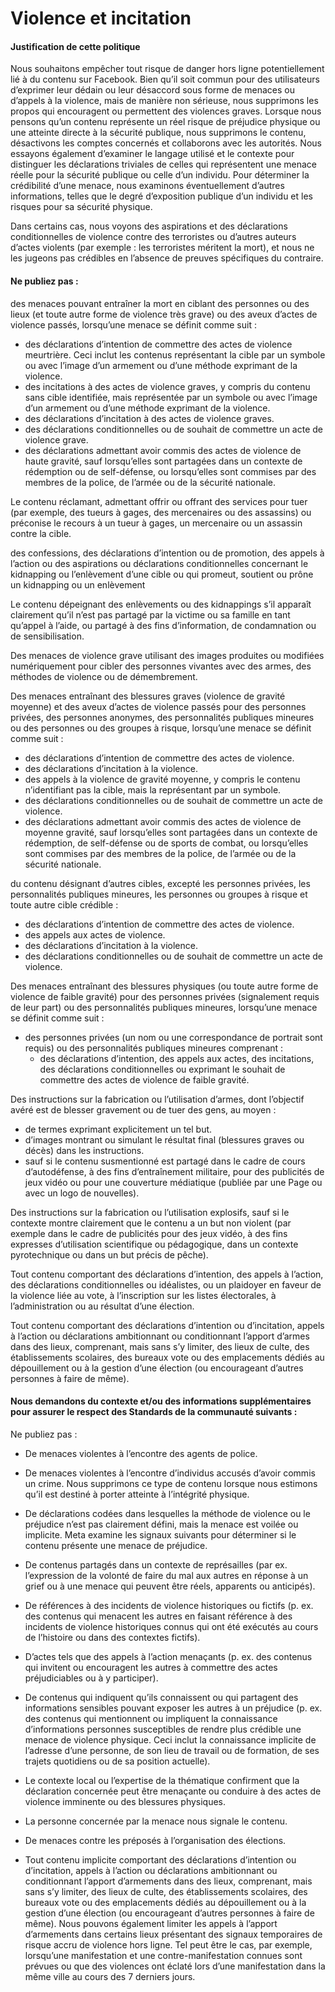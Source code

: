 Violence et incitation
======================

#### Justification de cette politique

Nous souhaitons empêcher tout risque de danger hors ligne potentiellement lié à du contenu sur Facebook. Bien qu’il soit commun pour des utilisateurs d’exprimer leur dédain ou leur désaccord sous forme de menaces ou d’appels à la violence, mais de manière non sérieuse, nous supprimons les propos qui encouragent ou permettent des violences graves. Lorsque nous pensons qu’un contenu représente un réel risque de préjudice physique ou une atteinte directe à la sécurité publique, nous supprimons le contenu, désactivons les comptes concernés et collaborons avec les autorités. Nous essayons également d’examiner le langage utilisé et le contexte pour distinguer les déclarations triviales de celles qui représentent une menace réelle pour la sécurité publique ou celle d’un individu. Pour déterminer la crédibilité d’une menace, nous examinons éventuellement d’autres informations, telles que le degré d’exposition publique d’un individu et les risques pour sa sécurité physique.

Dans certains cas, nous voyons des aspirations et des déclarations conditionnelles de violence contre des terroristes ou d’autres auteurs d’actes violents (par exemple : les terroristes méritent la mort), et nous ne les jugeons pas crédibles en l’absence de preuves spécifiques du contraire.

#### Ne publiez pas :

des menaces pouvant entraîner la mort en ciblant des personnes ou des lieux (et toute autre forme de violence très grave) ou des aveux d’actes de violence passés, lorsqu’une menace se définit comme suit :

* des déclarations d’intention de commettre des actes de violence meurtrière. Ceci inclut les contenus représentant la cible par un symbole ou avec l’image d’un armement ou d’une méthode exprimant de la violence.
* des incitations à des actes de violence graves, y compris du contenu sans cible identifiée, mais représentée par un symbole ou avec l’image d’un armement ou d’une méthode exprimant de la violence.
* des déclarations d’incitation à des actes de violence graves.
* des déclarations conditionnelles ou de souhait de commettre un acte de violence grave.
* des déclarations admettant avoir commis des actes de violence de haute gravité, sauf lorsqu’elles sont partagées dans un contexte de rédemption ou de self-défense, ou lorsqu’elles sont commises par des membres de la police, de l’armée ou de la sécurité nationale.

Le contenu réclamant, admettant offrir ou offrant des services pour tuer (par exemple, des tueurs à gages, des mercenaires ou des assassins) ou préconise le recours à un tueur à gages, un mercenaire ou un assassin contre la cible.

des confessions, des déclarations d’intention ou de promotion, des appels à l’action ou des aspirations ou déclarations conditionnelles concernant le kidnapping ou l’enlèvement d’une cible ou qui promeut, soutient ou prône un kidnapping ou un enlèvement

Le contenu dépeignant des enlèvements ou des kidnappings s’il apparaît clairement qu’il n’est pas partagé par la victime ou sa famille en tant qu’appel à l’aide, ou partagé à des fins d’information, de condamnation ou de sensibilisation.

Des menaces de violence grave utilisant des images produites ou modifiées numériquement pour cibler des personnes vivantes avec des armes, des méthodes de violence ou de démembrement.

Des menaces entraînant des blessures graves (violence de gravité moyenne) et des aveux d’actes de violence passés pour des personnes privées, des personnes anonymes, des personnalités publiques mineures ou des personnes ou des groupes à risque, lorsqu’une menace se définit comme suit :

* des déclarations d’intention de commettre des actes de violence.
* des déclarations d’incitation à la violence.
* des appels à la violence de gravité moyenne, y compris le contenu n’identifiant pas la cible, mais la représentant par un symbole.
* des déclarations conditionnelles ou de souhait de commettre un acte de violence.
* des déclarations admettant avoir commis des actes de violence de moyenne gravité, sauf lorsqu’elles sont partagées dans un contexte de rédemption, de self-défense ou de sports de combat, ou lorsqu’elles sont commises par des membres de la police, de l’armée ou de la sécurité nationale.

du contenu désignant d’autres cibles, excepté les personnes privées, les personnalités publiques mineures, les personnes ou groupes à risque et toute autre cible crédible :

* des déclarations d’intention de commettre des actes de violence.
* des appels aux actes de violence.
* des déclarations d’incitation à la violence.
* des déclarations conditionnelles ou de souhait de commettre un acte de violence.

Des menaces entraînant des blessures physiques (ou toute autre forme de violence de faible gravité) pour des personnes privées (signalement requis de leur part) ou des personnalités publiques mineures, lorsqu’une menace se définit comme suit :

* des personnes privées (un nom ou une correspondance de portrait sont requis) ou des personnalités publiques mineures comprenant :
    * des déclarations d’intention, des appels aux actes, des incitations, des déclarations conditionnelles ou exprimant le souhait de commettre des actes de violence de faible gravité.

Des instructions sur la fabrication ou l’utilisation d’armes, dont l’objectif avéré est de blesser gravement ou de tuer des gens, au moyen :

* de termes exprimant explicitement un tel but.
* d’images montrant ou simulant le résultat final (blessures graves ou décès) dans les instructions.
* sauf si le contenu susmentionné est partagé dans le cadre de cours d’autodéfense, à des fins d’entraînement militaire, pour des publicités de jeux vidéo ou pour une couverture médiatique (publiée par une Page ou avec un logo de nouvelles).

Des instructions sur la fabrication ou l’utilisation explosifs, sauf si le contexte montre clairement que le contenu a un but non violent (par exemple dans le cadre de publicités pour des jeux vidéo, à des fins expresses d’utilisation scientifique ou pédagogique, dans un contexte pyrotechnique ou dans un but précis de pêche).

Tout contenu comportant des déclarations d’intention, des appels à l’action, des déclarations conditionnelles ou idéalistes, ou un plaidoyer en faveur de la violence liée au vote, à l’inscription sur les listes électorales, à l’administration ou au résultat d’une élection.

Tout contenu comportant des déclarations d’intention ou d’incitation, appels à l’action ou déclarations ambitionnant ou conditionnant l’apport d’armes dans des lieux, comprenant, mais sans s’y limiter, des lieux de culte, des établissements scolaires, des bureaux vote ou des emplacements dédiés au dépouillement ou à la gestion d’une élection (ou encourageant d’autres personnes à faire de même).

#### Nous demandons du contexte et/ou des informations supplémentaires pour assurer le respect des Standards de la communauté suivants :

Ne publiez pas :

* De menaces violentes à l’encontre des agents de police.
* De menaces violentes à l’encontre d’individus accusés d’avoir commis un crime. Nous supprimons ce type de contenu lorsque nous estimons qu’il est destiné à porter atteinte à l’intégrité physique.

* De déclarations codées dans lesquelles la méthode de violence ou le préjudice n’est pas clairement défini, mais la menace est voilée ou implicite. Meta examine les signaux suivants pour déterminer si le contenu présente une menace de préjudice.

* De contenus partagés dans un contexte de représailles (par ex. l’expression de la volonté de faire du mal aux autres en réponse à un grief ou à une menace qui peuvent être réels, apparents ou anticipés).
* De références à des incidents de violence historiques ou fictifs (p. ex. des contenus qui menacent les autres en faisant référence à des incidents de violence historiques connus qui ont été exécutés au cours de l’histoire ou dans des contextes fictifs).
* D’actes tels que des appels à l’action menaçants (p. ex. des contenus qui invitent ou encouragent les autres à commettre des actes préjudiciables ou à y participer).
* De contenus qui indiquent qu’ils connaissent ou qui partagent des informations sensibles pouvant exposer les autres à un préjudice (p. ex. des contenus qui mentionnent ou impliquent la connaissance d’informations personnes susceptibles de rendre plus crédible une menace de violence physique. Ceci inclut la connaissance implicite de l’adresse d’une personne, de son lieu de travail ou de formation, de ses trajets quotidiens ou de sa position actuelle).
* Le contexte local ou l’expertise de la thématique confirment que la déclaration concernée peut être menaçante ou conduire à des actes de violence imminente ou des blessures physiques.
* La personne concernée par la menace nous signale le contenu.

* De menaces contre les préposés à l’organisation des élections.
* Tout contenu implicite comportant des déclarations d’intention ou d’incitation, appels à l’action ou déclarations ambitionnant ou conditionnant l’apport d’armements dans des lieux, comprenant, mais sans s’y limiter, des lieux de culte, des établissements scolaires, des bureaux vote ou des emplacements dédiés au dépouillement ou à la gestion d’une élection (ou encourageant d’autres personnes à faire de même). Nous pouvons également limiter les appels à l’apport d’armements dans certains lieux présentant des signaux temporaires de risque accru de violence hors ligne. Tel peut être le cas, par exemple, lorsqu’une manifestation et une contre-manifestation connues sont prévues ou que des violences ont éclaté lors d’une manifestation dans la même ville au cours des 7 derniers jours.